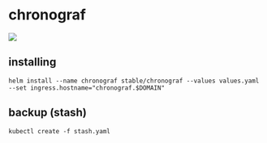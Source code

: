 # chronograf

![](https://i.imgur.com/PPbhf5O.png)

## installing

```shell
helm install --name chronograf stable/chronograf --values values.yaml --set ingress.hostname="chronograf.$DOMAIN"
```

## backup (stash)

```shell
kubectl create -f stash.yaml
```
